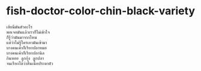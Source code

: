 # fish-doctor-color-chin-black-variety

```
เฮ้ยนี่มันตัวอะไร
พอเจอมันแล้วเราก็ไม่เข้าใจ
ก็รู้ว่ามันมาจากไหน
แต่ว่าไม่รู้ใครเอามันเข้ามา
บางคนเค้าก็เรียกปลาหมอ
บางคนเค้าก็เรียกปลานิล
กินหอย ลูกกุ้ง ลูกปลา
จนเรียกได้ว่าสิ้นเนื้อประดาตัว
```